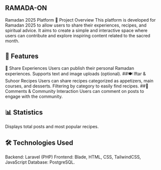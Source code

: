 
## RAMADA-ON

Ramadan 2025 Platform
📌 Project Overview
This platform is developed for Ramadan 2025 to allow users to share their experiences, recipes, and spiritual advice. It aims to create a simple and interactive space where users can contribute and explore inspiring content related to the sacred month.

## 🚀 Features
📿 Share Experiences
Users can publish their personal Ramadan experiences.
Supports text and image uploads (optional).
##🍽️ Iftar & Suhoor Recipes
Users can share recipes categorized as appetizers, main courses, and desserts.
Filtering by category to easily find recipes.
##💬 Comments & Community Interaction
Users can comment on posts to engage with the community.
## 📊 Statistics
Displays total posts and most popular recipes.
## 🛠️ Technologies Used
Backend: Laravel (PHP)
Frontend: Blade, HTML, CSS, TailwindCSS, JavaScript
Database: PostgreSQL.
